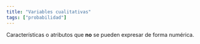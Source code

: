 ```yaml
---
title: "Variables cualitativas"
tags: ["probabilidad"]
---
```

Características o atributos que **no** se pueden expresar de forma numérica.